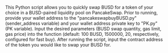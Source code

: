 This Python script allows you to quickly swap BUSD for a token of your choice in a BUSD-paired liquidity pool on PancakeSwap. Prior to running, provide your wallet address to the "pancakeswapbuyBUSD.py" (sender_address variable) and your wallet address private key to "PK.py" (PK variable). Input the desired parameters (BUSD swap quantity, gas limit, gas price) into the function (default: 100 BUSD, 1500000, 20, respectively, configured for fast buy). After running the script, input the contract address of the token you would like to swap your BUSD for.